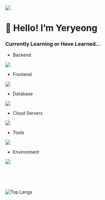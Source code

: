 ![](https://velog.velcdn.com/images/yeryoong/post/9a3d51c1-de31-4ada-8369-c3fa35fed064/image.gif)

# 🍝 Hello! I’m Yeryeong

<h3 align="left">Currently Learning or Have Learned...</h3>

- Backend
<p align="left">
  <a href="https://skillicons.dev">
    <img src="https://skillicons.dev/icons?i=java,py,spring,arduino,c,django,go" />
  </a>
</p>

- Frontend
<p align="left">
  <a href="https://skillicons.dev">
    <img src="https://skillicons.dev/icons?i=vue,js,html,css,bootstrap,jquery" />
  </a>
</p>

- Database
<p align="left">
  <a href="https://skillicons.dev">
    <img src="https://skillicons.dev/icons?i=mysql" />
  </a>
</p>

- Cloud Servers
<p align="left">
  <a href="https://skillicons.dev">
    <img src="https://skillicons.dev/icons?i=aws,firebase" />
  </a>
</p>

- Tools
<p align="left">
  <a href="https://skillicons.dev">
    <img src="https://skillicons.dev/icons?i=github,visualstudio,vscode,eclipse,linux" />
  </a>
</p>

- Environment
<p align="left">
  <a href="https://skillicons.dev">
    <img src="https://skillicons.dev/icons?i=apple,raspberrypi" />
  </a>
</p>
<br/>
 <br><br>
</div>

![Top Langs](https://github-readme-stats.vercel.app/api/top-langs/?username=yeryeong0519&layout=compact)


